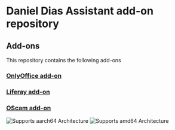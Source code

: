 # Daniel Dias Assistant add-on repository

## Add-ons

This repository contains the following add-ons

### [OnlyOffice add-on](./onlyoffice-addon)
### [Liferay add-on](./liferay-addon)
### [OScam add-on](./oscam-addon)


![Supports aarch64 Architecture][aarch64-shield]
![Supports amd64 Architecture][amd64-shield]

[aarch64-shield]: https://img.shields.io/badge/aarch64-yes-green.svg
[amd64-shield]: https://img.shields.io/badge/amd64-yes-green.svg
